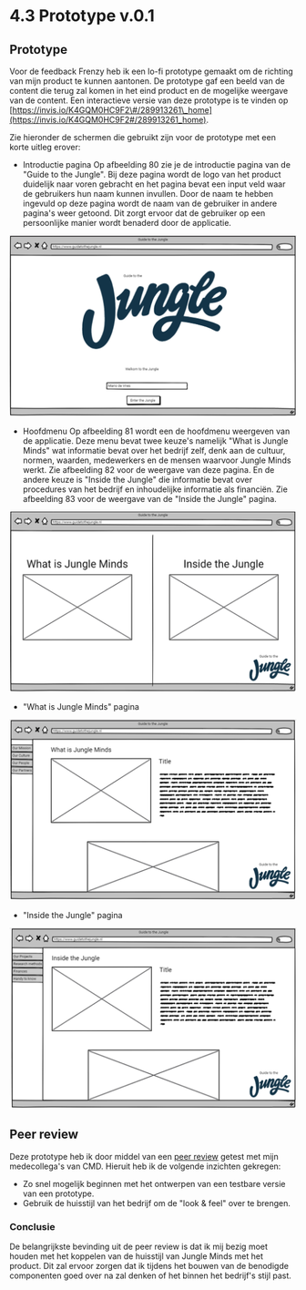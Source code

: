 # 4.3 Prototype v.0.1

## Prototype

Voor de feedback Frenzy heb ik een lo-fi prototype gemaakt om de richting van mijn product te kunnen aantonen. De prototype gaf een beeld van de content die terug zal komen in het eind product en de mogelijke weergave van de content. Een interactieve versie van deze prototype is te vinden op [https://invis.io/K4GQM0HC9F2\#/289913261\_home](https://invis.io/K4GQM0HC9F2#/289913261_home).

Zie hieronder de schermen die gebruikt zijn voor de prototype met een korte uitleg erover:

* Introductie pagina Op afbeelding 80 zie je de introductie pagina van de "Guide to the Jungle". Bij deze pagina wordt de logo van het product duidelijk naar voren gebracht en het pagina bevat een input veld waar de gebruikers hun naam kunnen invullen. Door de naam te hebben ingevuld op deze pagina wordt de naam van de gebruiker in andere pagina's weer getoond. Dit zorgt  ervoor dat de gebruiker op een persoonlijke manier wordt benaderd door de applicatie. 

![Afbeelding 80: Introductie pagina van het product](../.gitbook/assets/screen-shot-2018-06-02-at-13.15.17.png)

* Hoofdmenu Op afbeelding 81 wordt een de hoofdmenu weergeven van de applicatie. Deze menu bevat twee keuze's namelijk "What is Jungle Minds" wat informatie bevat over het bedrijf zelf, denk aan de cultuur, normen, waarden, medewerkers en de mensen waarvoor Jungle Minds werkt. Zie afbeelding 82 voor de weergave van deze pagina. En de andere keuze is "Inside the Jungle" die informatie bevat over procedures van het bedrijf en inhoudelijke informatie als financiën. Zie afbeelding 83 voor de weergave van de "Inside the Jungle" pagina.

![Afbeelding 81: Hoofdmenu van de applicatie.](../.gitbook/assets/screen-shot-2018-06-02-at-13.15.33.png)

* "What is Jungle Minds" pagina

![Afbeelding 82: &quot;What is Jungle Minds&quot; pagina.](../.gitbook/assets/screen-shot-2018-06-02-at-13.15.54.png)

* "Inside the Jungle" pagina

![Afbeelding 83: &quot;Inside the Jungle&quot; pagina.](../.gitbook/assets/screen-shot-2018-06-02-at-13.15.43.png)

## Peer review 

Deze prototype heb ik door middel van een [peer review](../6.5-prototype-tests/6.5.1-peer-review-v0.1.md) getest met mijn medecollega's van CMD. Hieruit heb ik de volgende inzichten gekregen:

* Zo snel mogelijk beginnen met het ontwerpen van een testbare versie van een prototype. 
* Gebruik de huisstijl van het bedrijf om de "look & feel" over te brengen.

### Conclusie

De belangrijkste bevinding uit de peer review is dat ik mij bezig moet houden met het koppelen van de huisstijl van Jungle Minds met het product. Dit zal ervoor zorgen dat ik tijdens het bouwen van de benodigde componenten goed over na zal denken of het binnen het bedrijf's stijl past. 







